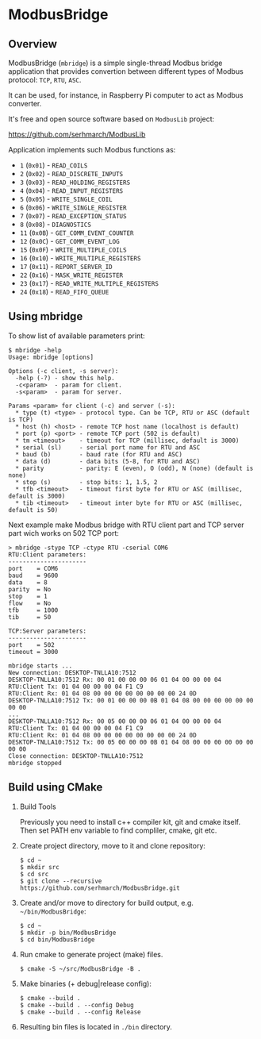 # ModbusBridge

## Overview

ModbusBridge (`mbridge`) is a simple single-thread Modbus bridge application that
provides convertion between different types of Modbus protocol: `TCP`, `RTU`, `ASC`.

It can be used, for instance, in Raspberry Pi computer to act as Modbus converter.

It's free and open source software based on `ModbusLib` project:

https://github.com/serhmarch/ModbusLib

Application implements such Modbus functions as:
* `1`  (`0x01`) - `READ_COILS`
* `2`  (`0x02`) - `READ_DISCRETE_INPUTS`
* `3`  (`0x03`) - `READ_HOLDING_REGISTERS`
* `4`  (`0x04`) - `READ_INPUT_REGISTERS`
* `5`  (`0x05`) - `WRITE_SINGLE_COIL`
* `6`  (`0x06`) - `WRITE_SINGLE_REGISTER`
* `7`  (`0x07`) - `READ_EXCEPTION_STATUS`
* `8`  (`0x08`) - `DIAGNOSTICS`
* `11` (`0x0B`) - `GET_COMM_EVENT_COUNTER`
* `12` (`0x0C`) - `GET_COMM_EVENT_LOG`
* `15` (`0x0F`) - `WRITE_MULTIPLE_COILS`
* `16` (`0x10`) - `WRITE_MULTIPLE_REGISTERS`
* `17` (`0x11`) - `REPORT_SERVER_ID`
* `22` (`0x16`) - `MASK_WRITE_REGISTER`
* `23` (`0x17`) - `READ_WRITE_MULTIPLE_REGISTERS`
* `24` (`0x18`) - `READ_FIFO_QUEUE`

## Using mbridge

To show list of available parameters print:
```console
$ mbridge -help
Usage: mbridge [options]

Options (-c client, -s server):
  -help (-?) - show this help.
  -c<param>  - param for client.
  -s<param>  - param for server.

Params <param> for client (-c) and server (-s):
  * type (t) <type> - protocol type. Can be TCP, RTU or ASC (default is TCP)
  * host (h) <host> - remote TCP host name (localhost is default)
  * port (p) <port> - remote TCP port (502 is default)
  * tm <timeout>    - timeout for TCP (millisec, default is 3000)
  * serial (sl)     - serial port name for RTU and ASC
  * baud (b)        - baud rate (for RTU and ASC)
  * data (d)        - data bits (5-8, for RTU and ASC)
  * parity          - parity: E (even), O (odd), N (none) (default is none)
  * stop (s)        - stop bits: 1, 1.5, 2
  * tfb <timeout>   - timeout first byte for RTU or ASC (millisec, default is 3000)
  * tib <timeout>   - timeout inter byte for RTU or ASC (millisec, default is 50)
```

Next example make Modbus bridge with RTU client part and TCP server part wich works on 502 TCP port:
```console
> mbridge -stype TCP -ctype RTU -cserial COM6
RTU:Client parameters:
----------------------
port    = COM6
baud    = 9600
data    = 8
parity  = No
stop    = 1
flow    = No
tfb     = 1000
tib     = 50

TCP:Server parameters:
----------------------
port    = 502
timeout = 3000

mbridge starts ...
New connection: DESKTOP-TNLLA10:7512
DESKTOP-TNLLA10:7512 Rx: 00 01 00 00 00 06 01 04 00 00 00 04
RTU:Client Tx: 01 04 00 00 00 04 F1 C9
RTU:Client Rx: 01 04 08 00 00 00 00 00 00 00 00 24 0D
DESKTOP-TNLLA10:7512 Tx: 00 01 00 00 00 0B 01 04 08 00 00 00 00 00 00 00 00
...
DESKTOP-TNLLA10:7512 Rx: 00 05 00 00 00 06 01 04 00 00 00 04
RTU:Client Tx: 01 04 00 00 00 04 F1 C9
RTU:Client Rx: 01 04 08 00 00 00 00 00 00 00 00 24 0D
DESKTOP-TNLLA10:7512 Tx: 00 05 00 00 00 0B 01 04 08 00 00 00 00 00 00 00 00
Close connection: DESKTOP-TNLLA10:7512
mbridge stopped
```

## Build using CMake

1.  Build Tools

    Previously you need to install c++ compiler kit, git and cmake itself.
    Then set PATH env variable to find compliler, cmake, git etc.

2.  Create project directory, move to it and clone repository:
    ```console
    $ cd ~
    $ mkdir src
    $ cd src
    $ git clone --recursive https://github.com/serhmarch/ModbusBridge.git
    ```

3.  Create and/or move to directory for build output, e.g. `~/bin/ModbusBridge`:
    ```console
    $ cd ~
    $ mkdir -p bin/ModbusBridge
    $ cd bin/ModbusBridge
    ```

4.  Run cmake to generate project (make) files.
    ```console
    $ cmake -S ~/src/ModbusBridge -B .
    ```

5.  Make binaries (+ debug|release config):
    ```console
    $ cmake --build .
    $ cmake --build . --config Debug
    $ cmake --build . --config Release
    ```    
    
6.  Resulting bin files is located in `./bin` directory.
